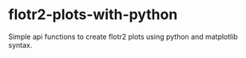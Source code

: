 flotr2-plots-with-python
========================

Simple api functions to create flotr2 plots using python and matplotlib syntax.
